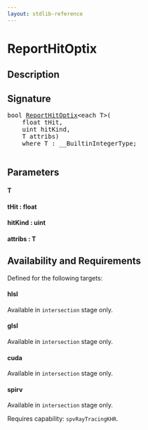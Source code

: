 ```yaml
---
layout: stdlib-reference
---
```


# ReportHitOptix

## Description





## Signature 

<pre>
<span class="code_keyword">bool</span> <a href="/stdlib-reference/global-decls/ReportHitOptix">ReportHitOptix</a>&lt;<span class="code_keyword">each</span> T&gt;(
    <span class="code_keyword">float</span> <span class='code_param'>tHit</span>,
    <span class="code_keyword">uint</span> <span class='code_param'>hitKind</span>,
    T <span class='code_param'>attribs</span>)
    <span class='code_keyword'>where</span> T : __BuiltinIntegerType;

</pre>

## Parameters

#### T
#### tHit : float
#### hitKind : uint
#### attribs : T

## Availability and Requirements

Defined for the following targets:

#### hlsl
Available in `intersection` stage only.

#### glsl
Available in `intersection` stage only.

#### cuda
Available in `intersection` stage only.

#### spirv
Available in `intersection` stage only.

Requires capability: `spvRayTracingKHR`.


